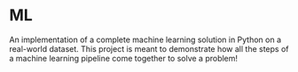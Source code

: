 # ML

An implementation of a complete machine learning solution in Python on a real-world dataset. This project is meant to demonstrate 
how all the steps of a machine learning pipeline come together to solve a problem! 
